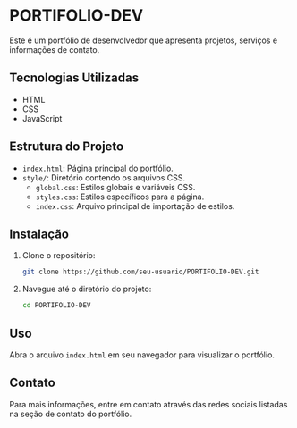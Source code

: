# PORTIFOLIO-DEV

Este é um portfólio de desenvolvedor que apresenta projetos, serviços e informações de contato.

## Tecnologias Utilizadas

- HTML
- CSS
- JavaScript


## Estrutura do Projeto

- `index.html`: Página principal do portfólio.
- `style/`: Diretório contendo os arquivos CSS.
  - `global.css`: Estilos globais e variáveis CSS.
  - `styles.css`: Estilos específicos para a página.
  - `index.css`: Arquivo principal de importação de estilos.

## Instalação

1. Clone o repositório:
   ```bash
   git clone https://github.com/seu-usuario/PORTIFOLIO-DEV.git
   ```
2. Navegue até o diretório do projeto:
   ```bash
   cd PORTIFOLIO-DEV
   ```

## Uso

Abra o arquivo `index.html` em seu navegador para visualizar o portfólio.

## Contato

Para mais informações, entre em contato através das redes sociais listadas na seção de contato do portfólio.
